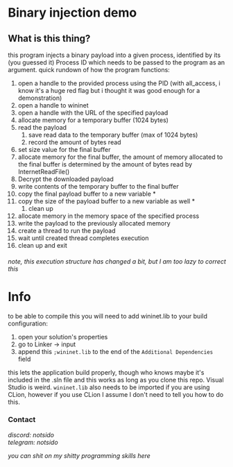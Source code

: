 # Binary injection demo

## What is this thing?
this program injects a binary payload into a given process, identified by its (you guessed it) Process ID which needs to be passed to the program as an argument. quick rundown of how the program functions:

1. open a handle to the provided process using the PID (with all_access, i know it's a huge red flag but i thought it was good enough for a demonstration)
2. open a handle to wininet
3. open a handle with the URL of the specified payload
4. allocate memory for a temporary buffer (1024 bytes)
5. read the payload
    1. save read data to the temporary buffer (max of 1024 bytes)
    2. record the amount of bytes read
6. set size value for the final buffer
7. allocate memory for the final buffer, the amount of memory allocated to the final buffer is determined by the amount of bytes read by InternetReadFile()
8. Decrypt the downloaded payload
9. write contents of the temporary buffer to the final buffer
10. copy the final payload buffer to a new variable *
11. copy the size of the payload buffer to a new variable as well *
    1. clean up
12. allocate memory in the memory space of the specified process
13. write the payload to the previously allocated memory
14. create a thread to run the payload
15. wait until created thread completes execution
16. clean up and exit

###### note, this execution structure has changed a bit, but I am too lazy to correct this

# Info
to be able to compile this you will need to add wininet.lib to your build configuration:

1. open your solution's properties
2. go to Linker -> input
3. append this ```;wininet.lib``` to the end of the ```Additional Dependencies``` field

this lets the application build properly, though who knows maybe it's included in the .sln file and this works as long as you clone this repo. Visual Studio is weird.
```wininet.lib``` also needs to be imported if you are using CLion, however if you use CLion I assume I don't need to tell you how to do this.


### Contact
*discord: notsido*\
*telegram: notsido*

*you can shit on my shitty programming skills here*